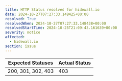 ```yaml
---
title: HTTP Status resolved for hidewall.io
date: 2024-10-27T07:27:33.148425+00:00
resolved: True
resolvedWhen: 2024-10-27T07:27:33.148438+00:00
resolvedStartTime: 2024-10-25T21:09:43.161639+00:00
severity: notice
affected:
  - hidewall.io
section: issue
---
```


| Expected Statuses | Actual Status  |
|-------------------|----------------|
| 200, 301, 302, 403 | 403 |

